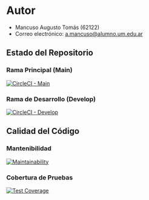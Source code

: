# Autor
- Mancuso Augusto Tomás (62122)
- Correo electrónico: a.mancuso@alumno.um.edu.ar

## Estado del Repositorio

### Rama Principal (Main)
[![CircleCI - Main](https://circleci.com/gh/um-computacion-tm/scrabble-2023-Augustelli/tree/main.svg?style=svg)](https://circleci.com/gh/um-computacion-tm/scrabble-2023-Augustelli/tree/main)

### Rama de Desarrollo (Develop)
[![CircleCI - Develop](https://circleci.com/gh/um-computacion-tm/scrabble-2023-Augustelli/tree/develop.svg?style=svg)](https://circleci.com/gh/um-computacion-tm/scrabble-2023-Augustelli/tree/develop)

## Calidad del Código

### Mantenibilidad
[![Maintainability](https://api.codeclimate.com/v1/badges/8b7b07672b40b37ff06a/maintainability)](https://codeclimate.com/github/um-computacion-tm/scrabble-2023-Augustelli/maintainability)

### Cobertura de Pruebas
[![Test Coverage](https://api.codeclimate.com/v1/badges/8b7b07672b40b37ff06a/test_coverage)](https://codeclimate.com/github/um-computacion-tm/scrabble-2023-Augustelli/test_coverage)
